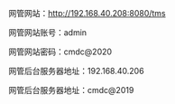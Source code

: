 网管网站：<http://192.168.40.208:8080/tms>

网管网站账号：admin

网管网站密码：cmdc@2020



网管后台服务器地址：192.168.40.206

网管后台服务器地址：cmdc@2019